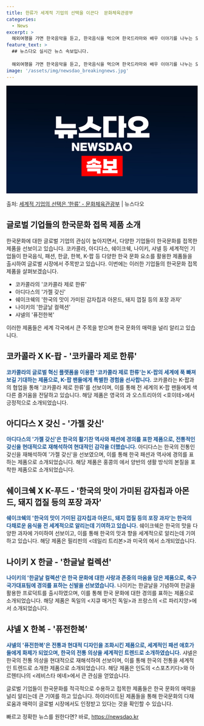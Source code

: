 ```yaml
---
title: 한류가 세계적 기업의 선택을 이끈다  문화체육관광부
categories:
  - News
excerpt: >
  해외여행을 가면 한국음악을 듣고, 한국음식을 먹으며 한국드라마와 배우 이야기를 나누는 모습이 낯설지 않습니다…
feature_text: >
  ## 뉴스다오 실시간 뉴스 속보입니다.

  해외여행을 가면 한국음악을 듣고, 한국음식을 먹으며 한국드라마와 배우 이야기를 나누는 모습이 낯설지 않습니다…
image: '/assets/img/newsdao_breakingnews.jpg'
---
```


![뉴스다오 속보](/assets/img/newsdao_breakingnews.jpg)

<p>출처: <a href="https://newsdao.kr/3522" rel="dofollow">세계적 기업의 선택은 ‘한류’ - 문화체육관광부</a> | 뉴스다오</p>

<h2 data-ke-size="size26">글로벌 기업들의 한국문화 접목 제품 소개</h2>
한국문화에 대한 글로벌 기업의 관심이 높아지면서, 다양한 기업들이 한국문화를 접목한 제품을 선보이고 있습니다. 코카콜라, 아디다스, 쉐이크쉑, 나이키, 샤넬 등 세계적인 기업들이 한국음식, 패션, 한글, 한복, K-팝 등 다양한 한국 문화 요소를 활용한 제품들을 출시하여 글로벌 시장에서 주목받고 있습니다. 이번에는 이러한 기업들의 한국문화 접목 제품을 살펴보겠습니다.

<ul>
  <li>코카콜라의 '코카콜라 제로 한류'</li>
  <li>아디다스의 '가젤 갖신'</li>
  <li>쉐이크쉑의 '한국의 맛이 가미된 감자칩과 아몬드, 돼지 껍질 등의 포장 과자'</li>
  <li>나이키의 '한글날 컬렉션'</li>
  <li>샤넬의 '퓨전한복'</li>
</ul>

이러한 제품들은 세계 각국에서 큰 주목을 받으며 한국 문화의 매력을 널리 알리고 있습니다.

<h2 data-ke-size="size26">코카콜라 X K-팝 - '코카콜라 제로 한류'</h2>
<b><span style="color: #1a5490;">코카콜라의 글로벌 혁신 플랫폼을 이용한 '코카콜라 제로 한류'는 K-팝의 세계에 푹 빠져보길 기대하는 제품으로, K-팝 팬들에게 특별한 경험을 선사합니다.</span></b>
코카콜라는 K-팝과의 협업을 통해 '코카콜라 제로 한류'를 선보이며, 이를 통해 전 세계의 K-팝 팬들에게 색다른 즐거움을 전달하고 있습니다.
해당 제품은 영국의 <The Drum>과 오스트리아의 <호이테>에서 긍정적으로 소개되었습니다.

<h2 data-ke-size="size26">아디다스 X 갖신 - '가젤 갖신'</h2>
<b><span style="color: #1a5490;">아디다스의 '가젤 갖신'은 한국의 활기찬 역사와 패션에 경의를 표한 제품으로, 전통적인 갖신을 현대적으로 재해석하여 현대적인 감각을 더했습니다.</span></b>
아디다스는 한국의 전통인 갖신을 재해석하여 '가젤 갖신'을 선보였으며, 이를 통해 한국 패션과 역사에 경의를 표하는 제품으로 소개되었습니다.
해당 제품은 홍콩의 <BNN브레이킹>에서 양반의 생활 방식의 본질을 포착한 제품으로 소개되었습니다.

<h2 data-ke-size="size26">쉐이크쉑 X K-푸드 - '한국의 맛이 가미된 감자칩과 아몬드, 돼지 껍질 등의 포장 과자'</h2>
<b><span style="color: #1a5490;">쉐이크쉑의 '한국의 맛이 가미된 감자칩과 아몬드, 돼지 껍질 등의 포장 과자'는 한국의 다채로운 음식을 전 세계적으로 알리는데 기여하고 있습니다.</span></b>
쉐이크쉑은 한국의 맛을 다양한 과자에 가미하여 선보이고, 이를 통해 한국의 맛과 향을 세계적으로 알리는데 기여하고 있습니다.
해당 제품은 필리핀의 <데일리 트리본>과 미국의 <The Takeout>에서 소개되었습니다.

<h2 data-ke-size="size26">나이키 X 한글 - '한글날 컬렉션'</h2>
<b><span style="color: #1a5490;">나이키의 '한글날 컬렉션'은 한국 문화에 대한 사랑과 존중의 마음을 담은 제품으로, 축구 국가대표팀에 경의를 표하는 신발을 선보였습니다.</span></b>
나이키는 한글날을 기념하여 한글을 활용한 프로덕트를 출시하였으며, 이를 통해 한국 문화에 대한 경의를 표하는 제품으로 소개되었습니다.
해당 제품은 독일의 <지큐 매거진 독일>과 프랑스의 <르 파리지앙>에서 소개되었습니다.

<h2 data-ke-size="size26">샤넬 X 한복 - '퓨전한복'</h2>
<b><span style="color: #1a5490;">샤넬의 '퓨전한복'은 전통과 현대적 디자인을 조화시킨 제품으로, 세계적인 패션 애호가들에게 화제가 되었으며, 한국의 전통 의상을 세계적인 트렌드로 소개하였습니다.</span></b>
샤넬은 한국의 전통 의상을 현대적으로 재해석하여 선보이며, 이를 통해 한국의 전통을 세계적인 트렌드로 소개한 제품으로 소개되었습니다.
해당 제품은 인도의 <스포츠키다>와 아르헨티나의 <레비스타 에녜>에서 큰 관심을 얻었습니다.

글로벌 기업들이 한국문화를 적극적으로 수용하고 접목한 제품들은 한국 문화의 매력을 널리 알리는데 큰 기여를 하고 있습니다. 하이라이트된 제품들을 통해 한국문화의 다채로움과 매력이 글로벌 시장에서도 인정받고 있다는 것을 확인할 수 있습니다. 

빠르고 정확한 뉴스를 원한다면? 바로, <a href="https://newsdao.kr" rel="dofollow">https://newsdao.kr</a>


